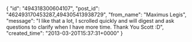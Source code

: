  {
   "id": "494318300604107",
   "post_id": "462493170453287_494305413938729",
   "from_name": "Maximus Legis",
   "message": "I like that a lot, I scrolled quickly and will digest and ask questions to clarify when I have more time. Thank You Scott :D",
   "created_time": "2013-03-20T15:37:31+0000"
 }
